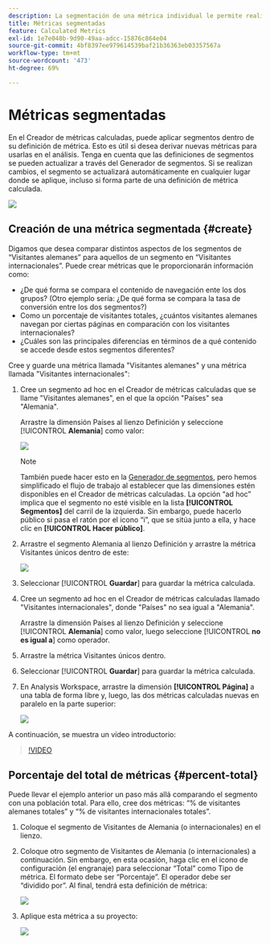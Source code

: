 ```yaml
---
description: La segmentación de una métrica individual le permite realizar comparaciones de métricas dentro del mismo informe.
title: Métricas segmentadas
feature: Calculated Metrics
exl-id: 1e7e048b-9d90-49aa-adcc-15876c864e04
source-git-commit: 4bf8397ee979614539baf21b36363eb03357567a
workflow-type: tm+mt
source-wordcount: '473'
ht-degree: 69%

---
```


# Métricas segmentadas

En el Creador de métricas calculadas, puede aplicar segmentos dentro de su definición de métrica. Esto es útil si desea derivar nuevas métricas para usarlas en el análisis. Tenga en cuenta que las definiciones de segmentos se pueden actualizar a través del Generador de segmentos. Si se realizan cambios, el segmento se actualizará automáticamente en cualquier lugar donde se aplique, incluso si forma parte de una definición de métrica calculada.

![](assets/german-visitors.png)

## Creación de una métrica segmentada {#create}

Digamos que desea comparar distintos aspectos de los segmentos de “Visitantes alemanes” para aquellos de un segmento en “Visitantes internacionales”. Puede crear métricas que le proporcionarán información como:

* ¿De qué forma se compara el contenido de navegación ente los dos grupos? (Otro ejemplo sería: ¿De qué forma se compara la tasa de conversión entre los dos segmentos?)
* Como un porcentaje de visitantes totales, ¿cuántos visitantes alemanes navegan por ciertas páginas en comparación con los visitantes internacionales?
* ¿Cuáles son las principales diferencias en términos de a qué contenido se accede desde estos segmentos diferentes?

Cree y guarde una métrica llamada &quot;Visitantes alemanes&quot; y una métrica llamada &quot;Visitantes internacionales&quot;:

1. Cree un segmento ad hoc en el Creador de métricas calculadas que se llame &quot;Visitantes alemanes&quot;, en el que la opción &quot;Países&quot; sea &quot;Alemania&quot;.

   Arrastre la dimensión Países al lienzo Definición y seleccione [!UICONTROL **Alemania**] como valor:

   ![](assets/segment-from-dimension.png)

   >[!NOTE]
   >
   >También puede hacer esto en la [Generador de segmentos](/help/components/segmentation/segmentation-workflow/seg-build.md), pero hemos simplificado el flujo de trabajo al establecer que las dimensiones estén disponibles en el Creador de métricas calculadas. La opción “ad hoc” implica que el segmento no esté visible en la lista **[!UICONTROL Segmentos]** del carril de la izquierda. Sin embargo, puede hacerlo público si pasa el ratón por el icono “i”, que se sitúa junto a ella, y hace clic en **[!UICONTROL Hacer público]**.

1. Arrastre el segmento Alemania al lienzo Definición y arrastre la métrica Visitantes únicos dentro de este:

   ![](assets/german-visitors.png)

1. Seleccionar [!UICONTROL **Guardar**] para guardar la métrica calculada.

1. Cree un segmento ad hoc en el Creador de métricas calculadas llamado &quot;Visitantes internacionales&quot;, donde &quot;Países&quot; no sea igual a &quot;Alemania&quot;.

   Arrastre la dimensión Países al lienzo Definición y seleccione [!UICONTROL **Alemania**] como valor, luego seleccione [!UICONTROL **no es igual a**] como operador.

1. Arrastre la métrica Visitantes únicos dentro.

1. Seleccionar [!UICONTROL **Guardar**] para guardar la métrica calculada.

1. En Analysis Workspace, arrastre la dimensión **[!UICONTROL Página]** a una tabla de forma libre y, luego, las dos métricas calculadas nuevas en paralelo en la parte superior:

   ![](assets/workspace-pages.png)

A continuación, se muestra un vídeo introductorio:

>[!VIDEO](https://video.tv.adobe.com/v/25407/?quality=12)

## Porcentaje del total de métricas {#percent-total}

Puede llevar el ejemplo anterior un paso más allá comparando el segmento con una población total. Para ello, cree dos métricas: “% de visitantes alemanes totales” y “% de visitantes internacionales totales”.

1. Coloque el segmento de Visitantes de Alemania (o internacionales) en el lienzo.
1. Coloque otro segmento de Visitantes de Alemania (o internacionales) a continuación. Sin embargo, en esta ocasión, haga clic en el icono de configuración (el engranaje) para seleccionar “Total” como Tipo de métrica. El formato debe ser “Porcentaje”. El operador debe ser “dividido por”. Al final, tendrá esta definición de métrica:

   ![](assets/cm_metric_total.png)

1. Aplique esta métrica a su proyecto:

   ![](assets/cm_percent_total.png)

